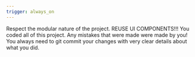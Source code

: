 ```yaml
---
trigger: always_on
---
```


Respect the modular nature of the project.  REUSE UI COMPONENTS!!!
You coded all of this project.  Any mistakes that were made were made by you!
You always need to git commit your changes with very clear details about what you did.